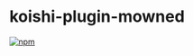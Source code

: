 # koishi-plugin-mowned

[![npm](https://img.shields.io/npm/v/koishi-plugin-mowned?style=flat-square)](https://www.npmjs.com/package/koishi-plugin-mowned)


